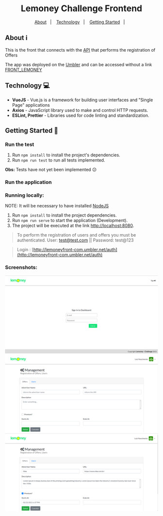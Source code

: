 <h1 align="center">Lemoney Challenge Frontend</h1>

<div align="center">
  <p align="center">
    <a href="#about-information_source">About</a>&nbsp;&nbsp;&nbsp;|&nbsp;&nbsp;&nbsp;
    <a href="#technology-computer">Technology</a>&nbsp;&nbsp;&nbsp;|&nbsp;&nbsp;&nbsp;
    <a href="#getting-started-rocket">Getting Started</a>&nbsp;&nbsp;&nbsp;|&nbsp;&nbsp;&nbsp;
  </p>
</div>

## About :information_source:

This is the front that connects with the [API](https://github.com/nascimentolh/lemoney) that performs the registration of Offers

The app was deployed on the [Umbler](https://www.umbler.com/) and can be accessed without a link [FRONT_LEMONEY](http://lemoneyfront-com.umbler.net/)

## Technology :computer:

- **VueJS** - Vue.js is a framework for building user interfaces and "Single Page" applications
- **Axios** - JavaScript library used to make and control HTTP requests.
- **ESLint, Prettier** - Libraries used for code linting and standardization.

## Getting Started :rocket:

### Run the test

1. Run `npm install` to install the project's dependencies.
2. Run `npm run test` to run all tests implemented.


**Obs:** Tests have not yet been implemented :confused:

### Run the application

### Running locally:
NOTE: It will be necessary to have installed [NodeJS](https://nodejs.org/en/)

1. Run `npm install` to install the project dependencies.
2. Run `npm run serve` to start the application (Development).
3. The project will be executed at the link [http://localhost:8080](http://localhost:8080).

> To perform the registration of users and offers you must be authenticated. User: test@test.com || Password: test@123

> Login : [http://lemoneyfront-com.umbler.net/auth](http://lemoneyfront-com.umbler.net/auth)


### Screenshots:

<img src="login_page.png" alt="preview" />

<img src="management.png" alt="preview" />

<img src="management_2.png" alt="preview" />
